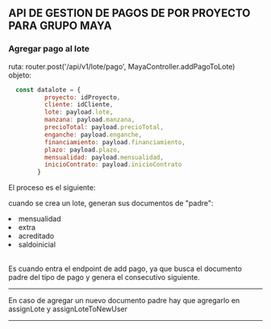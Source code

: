 ## API DE GESTION DE PAGOS DE POR PROYECTO PARA GRUPO MAYA

<!-- lote/pago -->
### Agregar pago al lote
ruta: router.post('/api/v1/lote/pago', MayaController.addPagoToLote)
<br/>
 objeto:
````javascript
  const datalote = {
          proyecto: idProyecto,
          cliente: idCliente,
          lote: payload.lote,
          manzana: payload.manzana,
          precioTotal: payload.precioTotal,
          enganche: payload.enganche,
          financiamiento: payload.financiamiento,
          plazo: payload.plazo,
          mensualidad: payload.mensualidad,
          inicioContrato: payload.inicioContrato
        }
````
El proceso es el siguiente: 

cuando se crea un lote, generan sus documentos de "padre": 
<li>mensualidad</li>
<li>extra</li>
<li>acreditado</li>
<li>saldoinicial</li>

<br/>

Es cuando entra el endpoint de add pago, ya que busca el documento padre del tipo de pago y genera el consecutivo siguiente. 
<br/>
*** 
En caso de agregar un nuevo documento padre hay que agregarlo en assignLote y assignLoteToNewUser

***